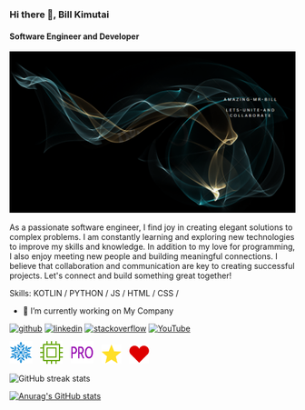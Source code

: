 ### Hi there 👋, Bill Kimutai
#### Software Engineer and Developer
![Software Engineer and Developer](https://github.com/AmazingMrBill/AmazingMrBill/blob/main/2023-04-22%2023_59_48-AmazingMRBILL%20-%20Desktop%20Wallpaper.png)

As a passionate software engineer, I find joy in creating elegant solutions to complex problems. I am constantly learning and exploring new technologies to improve my skills and knowledge. In addition to my love for programming, I also enjoy meeting new people and building meaningful connections. I believe that collaboration and communication are key to creating successful projects. Let's connect and build something great together!

Skills: KOTLIN / PYTHON / JS / HTML / CSS / 

- 🔭 I’m currently working on My Company 


[<img src='https://cdn.jsdelivr.net/npm/simple-icons@3.0.1/icons/github.svg' alt='github' height='40'>](https://github.com/AmazingMrBill)  [<img src='https://cdn.jsdelivr.net/npm/simple-icons@3.0.1/icons/linkedin.svg' alt='linkedin' height='40'>](https://www.linkedin.com/in/BillKimutai/)  [<img src='https://cdn.jsdelivr.net/npm/simple-icons@3.0.1/icons/stackoverflow.svg' alt='stackoverflow' height='40'>](https://stackoverflow.com/users/AmazingMrBill)  [<img src='https://cdn.jsdelivr.net/npm/simple-icons@3.0.1/icons/youtube.svg' alt='YouTube' height='40'>](https://www.youtube.com/channel/AmazingMrBill)  

<a href='https://archiveprogram.github.com/'><img src='https://raw.githubusercontent.com/acervenky/animated-github-badges/master/assets/acbadge.gif' width='40' height='40'></a> <a href='https://docs.github.com/en/developers'><img src='https://raw.githubusercontent.com/acervenky/animated-github-badges/master/assets/devbadge.gif' width='40' height='40'></a> <a href='https://github.com/pricing'><img src='https://raw.githubusercontent.com/acervenky/animated-github-badges/master/assets/pro.gif' width='40' height='40'></a> <a href='https://stars.github.com/'><img src='https://raw.githubusercontent.com/acervenky/animated-github-badges/master/assets/starbadge.gif' width='35' height='35'></a> <a href='https://docs.github.com/en/github/supporting-the-open-source-community-with-github-sponsors'><img src='https://raw.githubusercontent.com/acervenky/animated-github-badges/master/assets/sponsorbadge.gif' width='35' height='35'></a> 

![GitHub streak stats](https://streak-stats.demolab.com/?user=AmazingMrBill)  


[![Anurag's GitHub stats](https://github-readme-stats.vercel.app/api?username=AmazingMrBill)](https://github.com/anuraghazra/github-readme-stats)




